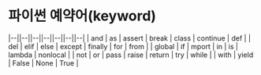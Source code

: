 # 파이썬 예약어(keyword)
|--||--||--||--||--||--||--|
| and | as | assert | break | class | continue | def |
| del | elif | else | except | finally | for | from |
| global | if | mport | in | is | lambda | nonlocal |
| not | or | pass | raise | return | try | while |
| with | yield | False | None | True |
